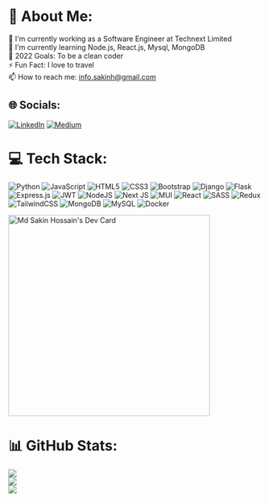 # 💫 About Me:
🔭 I'm currently working as a Software Engineer at Technext Limited<br>🌱 I'm currently learning Node.js, React.js, Mysql, MongoDB<br>🥅 2022 Goals: To be a clean coder<br>⚡ Fun Fact: I love to travel<br>📫 How to reach me: <a href='mailto:info.sakinh@gmail.com'>info.sakinh@gmail.com</a>


## 🌐 Socials:
[![LinkedIn](https://img.shields.io/badge/LinkedIn-%230077B5.svg?logo=linkedin&logoColor=white)](https://linkedin.com/in/sakinh) [![Medium](https://img.shields.io/badge/Medium-12100E?logo=medium&logoColor=white)](https://medium.com/@sakin.hossain) 

# 💻 Tech Stack:
![Python](https://img.shields.io/badge/python-3670A0?style=flat&logo=python&logoColor=ffdd54) ![JavaScript](https://img.shields.io/badge/javascript-%23323330.svg?style=flat&logo=javascript&logoColor=%23F7DF1E) ![HTML5](https://img.shields.io/badge/html5-%23E34F26.svg?style=flat&logo=html5&logoColor=white) ![CSS3](https://img.shields.io/badge/css3-%231572B6.svg?style=flat&logo=css3&logoColor=white) ![Bootstrap](https://img.shields.io/badge/bootstrap-%23563D7C.svg?style=flat&logo=bootstrap&logoColor=white) ![Django](https://img.shields.io/badge/django-%23092E20.svg?style=flat&logo=django&logoColor=white) ![Flask](https://img.shields.io/badge/flask-%23000.svg?style=flat&logo=flask&logoColor=white) ![Express.js](https://img.shields.io/badge/express.js-%23404d59.svg?style=flat&logo=express&logoColor=%2361DAFB) ![JWT](https://img.shields.io/badge/JWT-black?style=flat&logo=JSON%20web%20tokens) ![NodeJS](https://img.shields.io/badge/node.js-6DA55F?style=flat&logo=node.js&logoColor=white) ![Next JS](https://img.shields.io/badge/Next-black?style=flat&logo=next.js&logoColor=white) ![MUI](https://img.shields.io/badge/MUI-%230081CB.svg?style=flat&logo=material-ui&logoColor=white) ![React](https://img.shields.io/badge/react-%2320232a.svg?style=flat&logo=react&logoColor=%2361DAFB) ![SASS](https://img.shields.io/badge/SASS-hotpink.svg?style=flat&logo=SASS&logoColor=white) ![Redux](https://img.shields.io/badge/redux-%23593d88.svg?style=flat&logo=redux&logoColor=white) ![TailwindCSS](https://img.shields.io/badge/tailwindcss-%2338B2AC.svg?style=flat&logo=tailwind-css&logoColor=white) ![MongoDB](https://img.shields.io/badge/MongoDB-%234ea94b.svg?style=flat&logo=mongodb&logoColor=white) ![MySQL](https://img.shields.io/badge/mysql-%2300f.svg?style=flat&logo=mysql&logoColor=white) ![Docker](https://img.shields.io/badge/docker-%230db7ed.svg?style=flat&logo=docker&logoColor=white)

<a href="https://app.daily.dev/sakin"><img src="https://api.daily.dev/devcards/f6150cb9024c42d2802fdbd38df9acce.png?r=t7l" width="400" alt="Md Sakin Hossain's Dev Card"/></a>

# 📊 GitHub Stats:
![](https://github-readme-stats.vercel.app/api?username=sakin-hossain&theme=tokyonight&hide_border=true&include_all_commits=false&count_private=true)<br/>
![](https://github-readme-streak-stats.herokuapp.com/?user=sakin-hossain&theme=tokyonight&hide_border=true)<br/>
![](https://github-readme-stats.vercel.app/api/top-langs/?username=sakin-hossain&theme=tokyonight&hide_border=true&include_all_commits=false&count_private=true&layout=compact)
